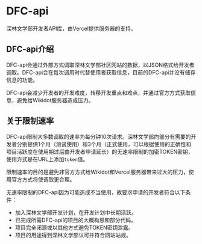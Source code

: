 # DFC-api
深林文学部开发者API库，由Vercel提供服务器的支持，

## DFC-api介绍
DFC-api会通过外部方式调取深林文学部社区网站的数据，以JSON格式给开发者调取。DFC-api会在每次调用时代替使用者获取信息，目前的DFC-api并没有储存信息的功能。

DFC-api会减少开发者的开发难度，转移开发重点和难点，并通过官方方式获取信息，避免给Wikidot服务器造成压力。

## 关于限制速率
DFC-api限制大多数调取的速率为每分钟10次请求。深林文学部向部分有需要的开发者分别提供1个月（测试使用）和3个月（正式使用，可以根据使用的正确性和项目活跃度在使用期过后由开发者申请延长）的无速率限制的加密TOKEN密钥，使用方式是在URL上添加`token`值。

限制速率的目的是避免非官方方式给Wikidot和Vercel服务器带来过大的压力，使用官方方式将使调取更合理。

无速率限制的DFC-api因为可能造成不当使用，故要求申请的开发者符合以下条件：
* 加入深林文学部开发计划，在开发计划中长期活跃。
* 已完成所需DFC-api的项目的大概构思和部分代码。
* 项目完全闭源或以其他方式避免TOKEN密钥泄露。
* 项目的用途得到深林文学部认可并符合网站站规。
